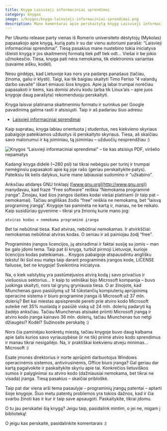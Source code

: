 ```yaml
---
title: Knyga Laisvieji informaciniai sprendimai
category: knygos
image: i/knygos/knyga-laisvieji-informaciniai-sprendimai.png
description: Mano komentarai apie perskaitytą knygą Laisvieji informaciniai sprendimai.
---
```


Per Ubuntu release party vienas iš Romerio universiteto dėstytojų (Mykolas) papasakojo apie knygą, kurią pats ir su dar vienu autoriumi parašė: “Laisvieji informaciniai sprendimai”. Tiesą pasakius mane nustebino tokia iniciatyva išleisti knygą ir jos skaitmeninį formatą tiek pdf tiek odt... Viešai ir be jokio užmokesčio. Tiesa, knyga pati nėra nemokama, tik elektroninis variantas (savaime aišku, kodėl).

Nesu girdėjęs, kad Lietuvoje kas nors yra padaręs panašaus (tačiau, žinoma, galiu ir klysti). Taigi, kai tik baigiau skaityti Timo Feriso “4 valandų darbo savaitė” iškart ėmiausi šios knygos. Apie ją labai trumpai norėčiau papasakoti ir tiems, kas domisi atviru kodu (arba tik Linux’ais – apie juos knygoje daug parašyta) rekomenduoju perskaityti.

Knyga laisvai platinama skaitmeniniu formatu ir surinkus per Google pavadinimą galima rasti ir atsisiųsti. Taip ir aš padariau šiuo adresu:

-   [Laisvieji informaciniai sprendimai](http://lab.sif.mruni.eu/~kazarinas/books/LIS/)

Kaip supratau, knyga labiau orientuota į studentus, nes kiekvieno skyriaus pabaigoje pateikiamos užduotys iš perskaityto skyriaus. Tiesa, aš skaičiau savo malonumui ir ką įsiminiau, tą įsiminiau – užduočių nesprendžiau :)

![Knygos “Laisvieji informaciniai sprendimai” – tie kas atsisiųs PDF, viršelio nepamatys](/i/laisvieji_informaciniai_sprendimai.jpg)

Kadangi knyga didelė (~280 psl) tai tikrai nebėgsiu per turinį ir trumpai nemėginsiu papasakoti apie ką joje rašo (geriau perskaitykite patys). Pateiksiu tik kelis dalykus, kurie mane labiausiai sudomino ir “užkabino”.

Anksčiau atidaręs GNU tinklapį ([www.gnu.org](http://www.gnu.org)) manydavau, kad frazė “Free software” reiškia “Nemokama programinė įranga”. Žinojau, kad šios įrangos išeities kodai viešai platinami (ir taip pat – nemokamai). Tačiau angliškas žodis “free” reiškia ne nemokamą, bet “laisvą programinę įrangą”. Knygoje tas paminėta ne kartą ir, manau, ne be reikalo. Kaip susidūriau gyvenime – tikrai yra žmonių kurie mano jog:

    atviras kodas = nemokama programinė įranga

Bet tai nebūtinai tiesa. Kad atviras, nebūtinai nemokamas. Ir atvirkščiai: nemokamas nebūtinai atviras kodas. O seniau ir aš painiojau žodį “free”.

Programinės įrangos licencijos, jų atsiradimai ir faktai susiję su jomis – man be galo įdomi tema. Taip pat ši knyga, turbūt pirmoji Lietuvoje, kurioje licencijos kodas pateikiamas... Knygos pabaigoje atspausdintu anglišku tekstu! Iki šiol esu matęs taip darant programinės įrangos kode, LICENSE failuose, bet ne knygoje! Sveikintina iniciatyva.

Na, o kiek valstybių yra pastūmėjusios atvirą kodą į savo privačius ir viešuosius sektorius… Ir kaip to velniškai bijo Microsoft kompanija – buvo juokinga skaityti, nors tai grynų gryniausia tiesa. O ar žinojote, kad Miunchenas gavo pasiūlymą už 14 tūkstančių kompiuterių aprūpinimą operacine sistema ir biuro programine įranga iš Microsoft už 37 mln. dolerių? Bet kai miestas apsisprendė pereiti prie atviro kodo Microsoft suteikė net 35% nuolaidą ir pasiūlė viską už 24 mln. dolerių padaryti ką žadėjo anksčiau. Tačiau Miunchenas atsisakė priimti Microsoft įrangą ir atviro kodo įranga kainavo 36 mln. dolerių, tačiau Miunchenas tuo netgi džiaugėsi? Kodėl? Sužinosite perskaitę :)

Nors čia paminėjau konkretų miestą, tačiau knygoje buvo daug kalbama apie šalis kurios savo vyriausybėse (ir ne tik) priimė atviro kodo sprendimus ir manau tikrai nesigailėjo. Na, ir praktiškai kiekvienu atveju minimas… Microsoft :)

Esate įmonės direktorius ir norte aprūpinti darbuotojus Windows operacinėmis sistemos, antivirusinėmis, Office biuro įranga? Gal geriau dar kartą pagalvokite ir paskaitykite skyriu apie tai. Konkrečios lietuviškos sumos ir palyginimai su atviro kodo (dažniausiai nemokama, bet tikrai ne visada) įranga. Tiesą pasakius – skaičiai pribloškė.

Taip pat dar viena arši tema pasaulyje – programinių įrangų patentai – aptarti šioje knygoje. Šiuo metu patentų problemos yra tokios dažnos, kad ir čia svarbu žinoti kas ir kur ir taip save apsaugoti. Paskaitykite, tikrai įdomu.

O tu jau perskaitei šią knygą? Jeigu taip, pasidalink mintim, o jei ne, migam į biblioteką!

O jeigu kas perskaitė, pasidalinkite komentarais :)
